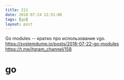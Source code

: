 ```yaml
---
title: 211
date: 2018-07-24 12:51:08
tags: [go]
layout: post
---
```


Go modules -- кратко про использование vgo.
<https://systemdump.io/posts/2018-07-22-go-modules>
<https://t.me/itgram_channel/158>

# go
